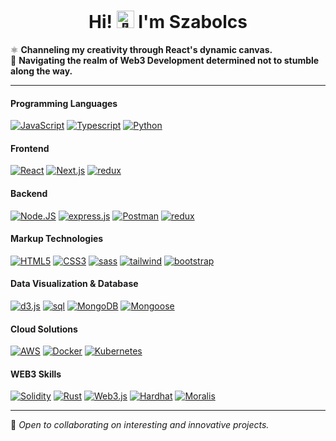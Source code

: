 <h1 align="center">Hi! <img src="https://gist.githubusercontent.com/arunprakashpj/48aa20057048b46c6f9ba9d114a8b76f/raw/69a9d496f651091a509ea8d9913c4aef5c419afb/Hi.gif" width="28px" alt="👋"> I'm Szabolcs</h1>

⚛️ **Channeling my creativity through React's dynamic canvas.**  
🦊 **Navigating the realm of Web3 Development determined not to stumble along the way.**

---

#### Programming Languages
<div class="container">
  <a href="https://github.com/szabolcsthedeveloper"><img src="https://img.shields.io/badge/javascript-black?style=for-the-badge&logo=javascript" alt="JavaScript"></a>
  <a href="https://github.com/szabolcsthedeveloper"><img src="https://img.shields.io/badge/typescript-black?style=for-the-badge&logo=typescript" alt="Typescript"></a>
  <a href="https://github.com/szabolcsthedeveloper"><img src="https://img.shields.io/badge/python-black?style=for-the-badge&logo=python" alt="Python"></a>
</div>

#### Frontend
<div class="container">
  <a href="https://github.com/szabolcsthedeveloper"><img src="https://img.shields.io/badge/react-black?style=for-the-badge&logo=react" alt="React"></a>
  <a href="https://github.com/szabolcsthedeveloper"><img src="https://img.shields.io/badge/next.js-black?style=for-the-badge&logo=next.js" alt="Next.js"></a>
  <a href="https://github.com/szabolcsthedeveloper"><img src="https://img.shields.io/badge/redux-black?style=for-the-badge&logo=redux" alt="redux"></a>
</div>

#### Backend
<div class="container">
  <a href="https://github.com/szabolcsthedeveloper"><img src="https://img.shields.io/badge/Node.JS-black?style=for-the-badge&logo=node.js" alt="Node.JS"></a>
  <a href="https://github.com/szabolcsthedeveloper"><img src="https://img.shields.io/badge/express.js-black?style=for-the-badge&logo=express" alt="express.js"></a>
  <a href="https://github.com/szabolcsthedeveloper"><img src="https://img.shields.io/badge/postman-black?style=for-the-badge&logo=postman" alt="Postman"></a>
  <a href="https://github.com/szabolcsthedeveloper"><img src="https://img.shields.io/badge/shopify-black?style=for-the-badge&logo=shopify" alt="redux"></a>
</div>

#### Markup Technologies
<div class="container">
  <a href="https://hub.docker.com/u/szabolcsthedeveloper"><img src="https://img.shields.io/badge/html5-black?style=for-the-badge&logo=html5" alt="HTML5"></a>
  <a href="https://hub.docker.com/u/szabolcsthedeveloper"><img src="https://img.shields.io/badge/css3-black?style=for-the-badge&logo=css3" alt="CSS3"></a>
  <a href="https://github.com/szabolcsthedeveloper"><img src="https://img.shields.io/badge/sass-black?style=for-the-badge&logo=sass" alt="sass"></a>
  <a href="https://github.com/szabolcsthedeveloper"><img src="https://img.shields.io/badge/tailwind-black?style=for-the-badge&logo=tailwindcss" alt="tailwind"></a>
  <a href="https://github.com/szabolcsthedeveloper"><img src="https://img.shields.io/badge/mui-black?style=for-the-badge&logo=mui" alt="bootstrap"></a>
</div>

#### Data Visualization & Database
<div class="container">
  <a href="https://github.com/szabolcsthedeveloper"><img src="https://img.shields.io/badge/d3.js-black?style=for-the-badge&logo=d3.js" alt="d3.js"></a>
  <a href="https://github.com/szabolcsthedeveloper"><img src="https://img.shields.io/badge/postgresql-black?style=for-the-badge&logo=postgresql" alt="sql"></a>
  <a href="https://github.com/szabolcsthedeveloper"><img src="https://img.shields.io/badge/MongoDB-black?style=for-the-badge&logo=mongodb" alt="MongoDB"></a>
  <a href="https://github.com/szabolcsthedeveloper"><img src="https://img.shields.io/badge/mongoose-black?style=for-the-badge&logo=mongoose" alt="Mongoose"></a>
</div>

#### Cloud Solutions
<div class="container">
  <a href="https://github.com/szabolcsthedeveloper"><img src="https://img.shields.io/badge/aws-black?style=for-the-badge&logo=amazon" alt="AWS"></a>
  <a href="https://github.com/szabolcsthedeveloper"><img src="https://img.shields.io/badge/docker-black?style=for-the-badge&logo=docker" alt="Docker"></a>
  <a href="https://github.com/szabolcsthedeveloper"><img src="https://img.shields.io/badge/kubernetes-black?style=for-the-badge&logo=kubernetes" alt="Kubernetes"></a>
</div>

#### WEB3 Skills
<div class="container">
  <a href="https://github.com/szabolcsthedeveloper"><img src="https://img.shields.io/badge/solidity-black?style=for-the-badge&logo=solidity" alt="Solidity"></a>
  <a href="https://github.com/szabolcsthedeveloper"><img src="https://img.shields.io/badge/Rust-black?style=for-the-badge&logo=rust" alt="Rust"></a>
  <a href="https://github.com/szabolcsthedeveloper"><img src="https://img.shields.io/badge/web3.js-black?style=for-the-badge&logo=web3.js" alt="Web3.js"></a>
  <a href="https://github.com/szabolcsthedeveloper"><img src="https://img.shields.io/badge/Hardhat-black?style=for-the-badge&logo=Hardhat" alt="Hardhat"></a>
  <a href="https://github.com/szabolcsthedeveloper"><img src="https://img.shields.io/badge/Moralis-black?style=for-the-badge&logo=Moralis" alt="Moralis"></a>
</div> 

---

🚀 _Open to collaborating on interesting and innovative projects._
